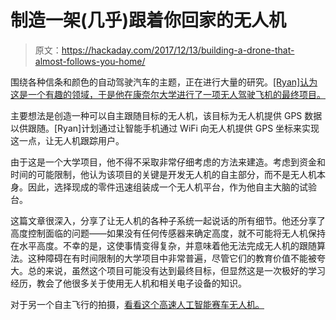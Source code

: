 # 制造一架(几乎)跟着你回家的无人机

> 原文：<https://hackaday.com/2017/12/13/building-a-drone-that-almost-follows-you-home/>

围绕各种信条和颜色的自动驾驶汽车的主题，正在进行大量的研究。[[Ryan]认为这是一个有趣的领域，于是他在康奈尔大学进行了一项无人驾驶飞机的最终项目。](http://people.ece.cornell.edu/land/courses/ece4760/FinalProjects/f2017/rmh286/rmh286/rmh286/index.html)

主要想法是创造一种可以自主跟随目标的无人机，该目标为无人机提供 GPS 数据以供跟随。[Ryan]计划通过让智能手机通过 WiFi 向无人机提供 GPS 坐标来实现这一点，让无人机跟踪用户。

由于这是一个大学项目，他不得不采取非常仔细考虑的方法来建造。考虑到资金和时间的可能限制，他认为该项目的关键是开发无人机的自主部分，而不是无人机本身。因此，选择现成的零件迅速组装成一个无人机平台，作为他自主大脑的试验台。

这篇文章很深入，分享了让无人机的各种子系统一起说话的所有细节。他还分享了高度控制面临的问题——如果没有任何传感器来确定高度，就不可能将无人机保持在水平高度。不幸的是，这使事情变得复杂，并意味着他无法完成无人机的跟随算法。这种障碍在有时间限制的大学项目中非常普遍，尽管它们的教育价值不能被夸大。总的来说，虽然这个项目可能没有达到最终目标，但显然这是一次极好的学习经历，教会了他很多关于使用无人机和相关电子设备的知识。

对于另一个自主飞行的拍摄，[看看这个高速人工智能赛车无人机。](https://hackaday.com/2017/11/29/high-speed-drones-use-ai-to-spoil-the-fun/)